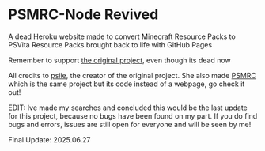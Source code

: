 # PSMRC-Node Revived
A dead Heroku website made to convert Minecraft Resource Packs to PSVita Resource Packs brought back to life with GitHub Pages 

Remember to support <a href="https://github.com/psiie/PSMRC-Node">the original project</a>, even though its dead now

All credits to <a href="https://github.com/psiie/">psiie</a>, the creator of the original project. She also made <a href="https://github.com/psiie/PSMRC">PSMRC</a> which is the same project but its code instead of a webpage, go check it out!

EDIT: Ive made my searches and concluded this would be the last update for this project, because no bugs have been found on my part. If you do find bugs and errors, issues are still open for everyone and will be seen by me!

Final Update: 2025.06.27

